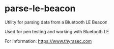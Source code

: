 # parse-le-beacon

Utility for parsing data from a Bluetooth LE Beacon

Used for pen testing and working with Bluetooth LE

For Information:
https://www.thyrasec.com

